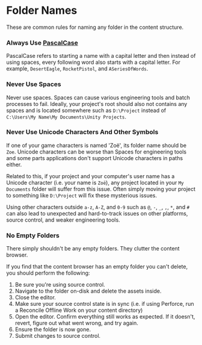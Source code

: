 # Folder Names

These are common rules for naming any folder in the content structure.

### Always Use [PascalCase](broken-reference)

PascalCase refers to starting a name with a capital letter and then instead of using spaces, every following word also starts with a capital letter. For example, `DesertEagle`, `RocketPistol`, and `ASeriesOfWords`.

### Never Use Spaces

Never use spaces. Spaces can cause various engineering tools and batch processes to fail. Ideally, your project's root should also not contains any spaces and is located somewhere such as `D:\Project` instead of `C:\Users\My Name\My Documents\Unity Projects`.

### Never Use Unicode Characters And Other Symbols

If one of your game characters is named 'Zoë', its folder name should be `Zoe`. Unicode characters can be worse than Spaces for engineering tools and some parts applications don't support Unicode characters in paths either.

Related to this, if your project and your computer's user name has a Unicode character (i.e. your name is `Zoë`), any project located in your `My Documents` folder will suffer from this issue. Often simply moving your project to something like `D:\Project` will fix these mysterious issues.

Using other characters outside `a-z`, `A-Z`, and `0-9` such as `@`, `-`, `_`, `,`, `*`, and `#` can also lead to unexpected and hard-to-track issues on other platforms, source control, and weaker engineering tools.

### No Empty Folders

There simply shouldn't be any empty folders. They clutter the content browser.

If you find that the content browser has an empty folder you can't delete, you should perform the following:

1. Be sure you're using source control.
2. Navigate to the folder on-disk and delete the assets inside.
3. Close the editor.
4. Make sure your source control state is in sync (i.e. if using Perforce, run a Reconcile Offline Work on your content directory)
5. Open the editor. Confirm everything still works as expected. If it doesn't, revert, figure out what went wrong, and try again.
6. Ensure the folder is now gone.
7. Submit changes to source control.
